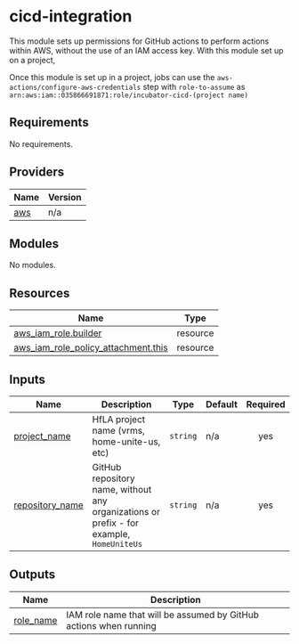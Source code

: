<!-- BEGIN_TF_DOCS -->
# cicd-integration

This module sets up permissions for GitHub actions to perform actions within
AWS, without the use of an IAM access key. With this module set up on a project,

Once this module is set up in a project, jobs can use the `aws-actions/configure-aws-credentials`
step with `role-to-assume` as `arn:aws:iam::035866691871:role/incubator-cicd-(project name)`

## Requirements

No requirements.

## Providers

| Name | Version |
|------|---------|
| <a name="provider_aws"></a> [aws](#provider\_aws) | n/a |

## Modules

No modules.

## Resources

| Name | Type |
|------|------|
| [aws_iam_role.builder](https://registry.terraform.io/providers/hashicorp/aws/latest/docs/resources/iam_role) | resource |
| [aws_iam_role_policy_attachment.this](https://registry.terraform.io/providers/hashicorp/aws/latest/docs/resources/iam_role_policy_attachment) | resource |

## Inputs

| Name | Description | Type | Default | Required |
|------|-------------|------|---------|:--------:|
| <a name="input_project_name"></a> [project\_name](#input\_project\_name) | HfLA project name (vrms, home-unite-us, etc) | `string` | n/a | yes |
| <a name="input_repository_name"></a> [repository\_name](#input\_repository\_name) | GitHub repository name, without any organizations or prefix - for example, `HomeUniteUs` | `string` | n/a | yes |

## Outputs

| Name | Description |
|------|-------------|
| <a name="output_role_name"></a> [role\_name](#output\_role\_name) | IAM role name that will be assumed by GitHub actions when running |
<!-- END_TF_DOCS -->